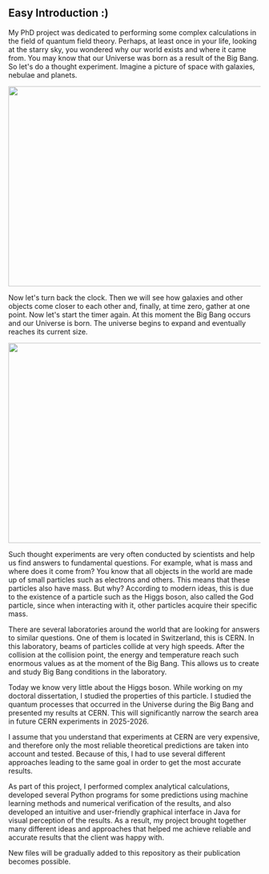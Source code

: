 ## Easy Introduction :)

My PhD project was dedicated to performing some complex calculations in the field of quantum field theory. Perhaps, at least once in your life, looking at the starry sky, you wondered why our world exists and where it came from. You may know that our Universe was born as a result of the Big Bang. So let's do a thought experiment. Imagine a picture of space with galaxies, nebulae and planets.

<img src="https://github.com/korneevdi/Quantum_Radiative_Corrections_-Python-/blob/main/Pictures/Universe.png" width="600" height="400">

Now let's turn back the clock. Then we will see how galaxies and other objects come closer to each other and, finally, at time zero, gather at one point. Now let's start the timer again. At this moment the Big Bang occurs and our Universe is born. The universe begins to expand and eventually reaches its current size.

<img src="https://github.com/korneevdi/Quantum_Radiative_Corrections_-Python-/blob/main/Pictures/Big_Bang.png" width="600" height="400">

Such thought experiments are very often conducted by scientists and help us find answers to fundamental questions. For example, what is mass and where does it come from? You know that all objects in the world are made up of small particles such as electrons and others. This means that these particles also have mass. But why? According to modern ideas, this is due to the existence of a particle such as the Higgs boson, also called the God particle, since when interacting with it, other particles acquire their specific mass.

There are several laboratories around the world that are looking for answers to similar questions. One of them is located in Switzerland, this is CERN. In this laboratory, beams of particles collide at very high speeds. After the collision at the collision point, the energy and temperature reach such enormous values as at the moment of the Big Bang. This allows us to create and study Big Bang conditions in the laboratory.

Today we know very little about the Higgs boson. While working on my doctoral dissertation, I studied the properties of this particle. I studied the quantum processes that occurred in the Universe during the Big Bang and presented my results at CERN. This will significantly narrow the search area in future CERN experiments in 2025-2026.

I assume that you understand that experiments at CERN are very expensive, and therefore only the most reliable theoretical predictions are taken into account and tested. Because of this, I had to use several different approaches leading to the same goal in order to get the most accurate results.

As part of this project, I performed complex analytical calculations, developed several Python programs for some predictions using machine learning methods and numerical verification of the results, and also developed an intuitive and user-friendly graphical interface in Java for visual perception of the results. As a result, my project brought together many different ideas and approaches that helped me achieve reliable and accurate results that the client was happy with.

New files will be gradually added to this repository as their publication becomes possible.
